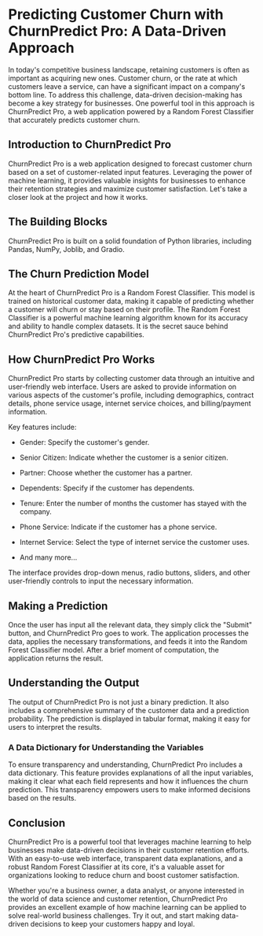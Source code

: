 #  Predicting Customer Churn with ChurnPredict Pro: A Data-Driven Approach

In today's competitive business landscape, retaining customers is often as important as acquiring new ones. Customer churn, or the rate at which customers leave a service, can have a significant impact on a company's bottom line. To address this challenge, data-driven decision-making has become a key strategy for businesses. One powerful tool in this approach is ChurnPredict Pro, a web application powered by a Random Forest Classifier that accurately predicts customer churn.

 ## Introduction to ChurnPredict Pro

ChurnPredict Pro is a web application designed to forecast customer churn based on a set of customer-related input features. Leveraging the power of machine learning, it provides valuable insights for businesses to enhance their retention strategies and maximize customer satisfaction. Let's take a closer look at the project and how it works.

## The Building Blocks

ChurnPredict Pro is built on a solid foundation of Python libraries, including Pandas, NumPy, Joblib, and Gradio.

## The Churn Prediction Model

At the heart of ChurnPredict Pro is a Random Forest Classifier. This model is trained on historical customer data, making it capable of predicting whether a customer will churn or stay based on their profile. The Random Forest Classifier is a powerful machine learning algorithm known for its accuracy and ability to handle complex datasets. It is the secret sauce behind ChurnPredict Pro's predictive capabilities.

## How ChurnPredict Pro Works

ChurnPredict Pro starts by collecting customer data through an intuitive and user-friendly web interface. Users are asked to provide information on various aspects of the customer's profile, including demographics, contract details, phone service usage, internet service choices, and billing/payment information.

Key features include:

- Gender: Specify the customer's gender.

- Senior Citizen: Indicate whether the customer is a senior citizen.

- Partner: Choose whether the customer has a partner.

- Dependents: Specify if the customer has dependents.

- Tenure: Enter the number of months the customer has stayed with the company.

- Phone Service: Indicate if the customer has a phone service.

- Internet Service: Select the type of internet service the customer uses.

- And many more...

The interface provides drop-down menus, radio buttons, sliders, and other user-friendly controls to input the necessary information.

## Making a Prediction

Once the user has input all the relevant data, they simply click the "Submit" button, and ChurnPredict Pro goes to work. The application processes the data, applies the necessary transformations, and feeds it into the Random Forest Classifier model. After a brief moment of computation, the application returns the result.

## Understanding the Output

The output of ChurnPredict Pro is not just a binary prediction. It also includes a comprehensive summary of the customer data and a prediction probability. The prediction is displayed in tabular format, making it easy for users to interpret the results.

 ### A Data Dictionary for Understanding the Variables

To ensure transparency and understanding, ChurnPredict Pro includes a data dictionary. This feature provides explanations of all the input variables, making it clear what each field represents and how it influences the churn prediction. This transparency empowers users to make informed decisions based on the results.

## Conclusion

ChurnPredict Pro is a powerful tool that leverages machine learning to help businesses make data-driven decisions in their customer retention efforts. With an easy-to-use web interface, transparent data explanations, and a robust Random Forest Classifier at its core, it's a valuable asset for organizations looking to reduce churn and boost customer satisfaction.

Whether you're a business owner, a data analyst, or anyone interested in the world of data science and customer retention, ChurnPredict Pro provides an excellent example of how machine learning can be applied to solve real-world business challenges. Try it out, and start making data-driven decisions to keep your customers happy and loyal.
